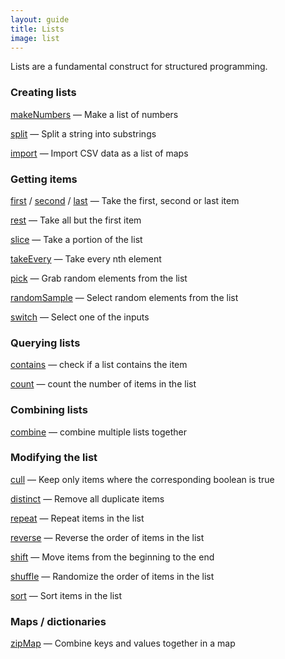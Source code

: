 ```yaml
---
layout: guide
title: Lists
image: list
---
```

Lists are a fundamental construct for structured programming.

### Creating lists

[makeNumbers](/ref/makeNumbers.html) — Make a list of numbers

[split](/ref/split.html) — Split a string into substrings

[import](/ref/import.html) — Import CSV data as a list of maps

### Getting items

[first](/ref/first.html) / [second](/ref/second.html) / [last](/ref/last.html) — Take the first, second or last item

[rest](/ref/rest.html) — Take all but the first item

[slice](/ref/slice.html) — Take a portion of the list

[takeEvery](/ref/takeEvery.html) — Take every nth element

[pick](/ref/pick.html) — Grab random elements from the list

[randomSample](/ref/randomSample.html) — Select random elements from the list

[switch](/ref/switch.html) — Select one of the inputs

### Querying lists

[contains](/ref/contains.html) — check if a list contains the item

[count](/ref/count.html) — count the number of items in the list

### Combining lists

[combine](/ref/combine.html) — combine multiple lists together

### Modifying the list

[cull](/ref/cull.html) — Keep only items where the corresponding boolean is true

[distinct](/ref/distinct.html) — Remove all duplicate items

[repeat](/ref/repeat.html) — Repeat items in the list

[reverse](/ref/reverse.html) — Reverse the order of items in the list

[shift](/ref/shift.html) — Move items from the beginning to the end

[shuffle](/ref/shuffle.html) — Randomize the order of items in the list

[sort](/ref/sort.html) — Sort items in the list

### Maps / dictionaries

[zipMap](/ref/zipMap.html) — Combine keys and values together in a map
